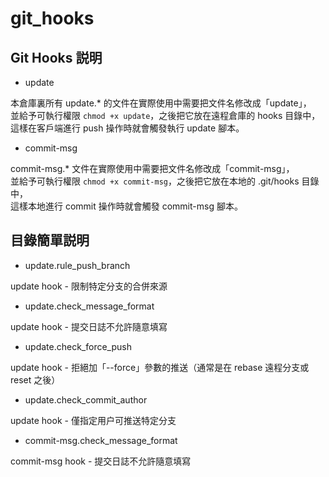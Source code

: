 # git_hooks

## Git Hooks 説明

* update

本倉庫裏所有 update.* 的文件在實際使用中需要把文件名修改成「update」，  
並給予可執行權限 `chmod +x update`，之後把它放在遠程倉庫的 hooks 目錄中，  
這樣在客戶端進行 push 操作時就會觸發執行 update 腳本。

* commit-msg

commit-msg.* 文件在實際使用中需要把文件名修改成「commit-msg」，  
並給予可執行權限 `chmod +x commit-msg`，之後把它放在本地的 .git/hooks 目錄中，  
這樣本地進行 commit 操作時就會觸發 commit-msg 腳本。


## 目錄簡單説明

* update.rule_push_branch

update hook - 限制特定分支的合併來源

* update.check_message_format

update hook - 提交日誌不允許隨意填寫

* update.check_force_push

update hook - 拒絕加「--force」參數的推送（通常是在 rebase 遠程分支或 reset 之後）

* update.check_commit_author

update hook - 僅指定用户可推送特定分支

* commit-msg.check_message_format

commit-msg hook - 提交日誌不允許隨意填寫
